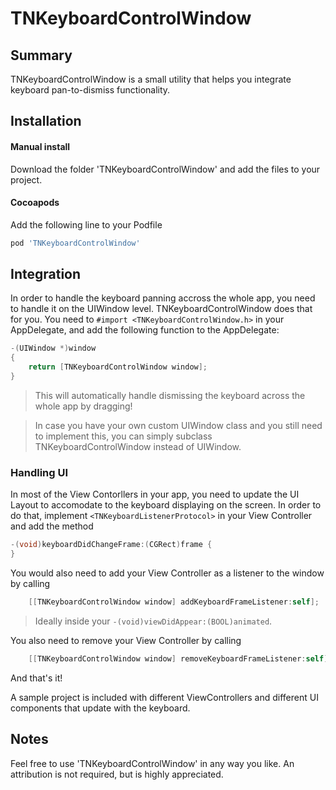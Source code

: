 
# TNKeyboardControlWindow

## Summary
TNKeyboardControlWindow is a small utility that helps you integrate keyboard pan-to-dismiss functionality.

## Installation

#### Manual install
Download the folder 'TNKeyboardControlWindow' and add the files to your project.

#### Cocoapods
Add the following line to your Podfile
```ruby
pod 'TNKeyboardControlWindow'
```

## Integration
In order to handle the keyboard panning accross the whole app, you need to handle it on the UIWindow level.
TNKeyboardControlWindow does that for you.
You need to `#import <TNKeyboardControlWindow.h>` in your AppDelegate, and add the following function to the AppDelegate:
```objective-c
-(UIWindow *)window
{
	return [TNKeyboardControlWindow window];
}
```
> This will automatically handle dismissing the keyboard across the whole app by dragging!

> In case you have your own custom UIWindow class and you still need to implement this, you can simply subclass TNKeyboardControlWindow instead of UIWindow.

### Handling UI
In most of the View Contorllers in your app, you need to update the UI Layout to accomodate to the keyboard displaying on the screen.
In order to do that, implement `<TNKeyboardListenerProtocol>` in your View Controller and add the method 
```objective-c
-(void)keyboardDidChangeFrame:(CGRect)frame {
}
```

You would also need to add your View Controller as a listener to the window by calling 
```objective-c
	[[TNKeyboardControlWindow window] addKeyboardFrameListener:self];
```
> Ideally inside your `-(void)viewDidAppear:(BOOL)animated`. 

You also need to remove your View Controller by calling 
```objective-c
	[[TNKeyboardControlWindow window] removeKeyboardFrameListener:self];
```

And that's it!

A sample project is included with different ViewControllers and different UI components that update with the keyboard.

## Notes

Feel free to use 'TNKeyboardControlWindow' in any way you like. An attribution is not required, but is highly appreciated.

